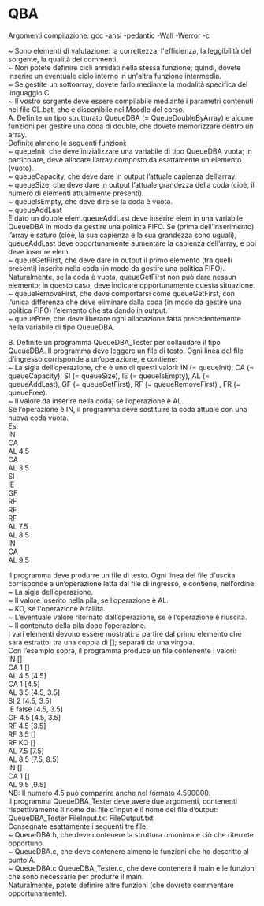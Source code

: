 # QBA

Argomenti compilazione: gcc -ansi -pedantic -Wall -Werror -c
 
~ Sono elementi di valutazione: la correttezza, l'efficienza, la leggibilità del sorgente, la qualità dei commenti.  
~ Non potete definire cicli annidati nella stessa funzione; quindi, dovete inserire un eventuale ciclo interno in un'altra funzione
intermedia.  
~ Se gestite un sottoarray, dovete farlo mediante la modalità specifica del linguaggio C.  
~ Il vostro sorgente deve essere compilabile mediante i parametri contenuti nel file CL.bat, che è disponibile nel Moodle
del corso.  
A. Definite un tipo strutturato QueueDBA (= QueueDoubleByArray) e alcune funzioni per gestire una coda di double, che
dovete memorizzare dentro un array.  
Definite almeno le seguenti funzioni:  
~ queueInit, che deve inizializzare una variabile di tipo QueueDBA vuota; in particolare, deve allocare l’array composto
da esattamente un elemento (vuoto).  
~ queueCapacity, che deve dare in output l’attuale capienza dell’array.  
~ queueSize, che deve dare in output l’attuale grandezza della coda (cioè, il numero di elementi attualmente presenti).  
~ queueIsEmpty, che deve dire se la coda è vuota.  
~ queueAddLast  
È dato un double elem.queueAddLast deve inserire elem in una variabile QueueDBA in modo da gestire una politica FIFO.
Se (prima dell’inserimento) l’array è saturo (cioè, la sua capienza e la sua grandezza sono uguali), queueAddLast deve
opportunamente aumentare la capienza dell’array, e poi deve inserire elem.  
~ queueGetFirst, che deve dare in output il primo elemento (tra quelli presenti) inserito nella coda (in modo da gestire
una politica FIFO).  
Naturalmente, se la coda è vuota, queueGetFirst non può dare nessun elemento; in questo caso, deve indicare opportunamente
questa situazione.  
~ queueRemoveFirst, che deve comportarsi come queueGetFirst, con l’unica differenza che deve eliminare dalla coda
(in modo da gestire una politica FIFO) l’elemento che sta dando in output.  
~ queueFree, che deve liberare ogni allocazione fatta precedentemente nella variabile di tipo QueueDBA.

B. Definite un programma QueueDBA_Tester per collaudare il tipo QueueDBA.
Il programma deve leggere un file di testo. Ogni linea del file d’ingresso corrisponde a un’operazione, e contiene:  
~ La sigla dell’operazione, che è uno di questi valori: IN (= queueInit), CA (= queueCapacity), SI (= queueSize),
IE (= queueIsEmpty), AL (= queueAddLast), GF (= queueGetFirst), RF (= queueRemoveFirst) , FR (= queueFree).  
~ Il valore da inserire nella coda, se l’operazione è AL.  
Se l’operazione è IN, il programma deve sostituire la coda attuale con una nuova coda vuota.  
Es:  
IN  
CA  
AL 4.5  
CA  
AL 3.5  
SI  
IE  
GF  
RF  
RF  
RF  
AL 7.5  
AL 8.5  
IN  
CA  
AL 9.5  
  
Il programma deve produrre un file di testo. Ogni linea del file d'uscita corrisponde a un’operazione letta dal file di ingresso,
e contiene, nell’ordine:  
~ La sigla dell’operazione.  
~ Il valore inserito nella pila, se l’operazione è AL.  
~ KO, se l'operazione è fallita.  
~ L’eventuale valore ritornato dall’operazione, se è l’operazione è riuscita.  
~ Il contenuto della pila dopo l’operazione.  
I vari elementi devono essere mostrati: a partire dal primo elemento che sarà estratto; tra una coppia di []; separati da
una virgola.  
Con l’esempio sopra, il programma produce un file contenente i valori:  
IN []  
CA 1 []  
AL 4.5 [4.5]  
CA 1 [4.5]  
AL 3.5 [4.5, 3.5]  
SI 2 [4.5, 3.5]  
IE false [4.5, 3.5]  
GF 4.5 [4.5, 3.5]  
RF 4.5 [3.5]  
RF 3.5 []  
RF KO []  
AL 7.5 [7.5]  
AL 8.5 [7.5, 8.5]  
IN []  
CA 1 []  
AL 9.5 [9.5]  
NB: Il numero 4.5 può comparire anche nel formato 4.500000.  
Il programma QueueDBA_Tester deve avere due argomenti, contenenti rispettivamente il nome del file d’input e il nome
del file d’output:  
QueueDBA_Tester FileInput.txt FileOutput.txt  
Consegnate esattamente i seguenti tre file:  
~ QueueDBA.h, che deve contenere la struttura omonima e ciò che riterrete opportuno.  
~ QueueDBA.c, che deve contenere almeno le funzioni che ho descritto al punto A.  
~ QueueDBA.c QueueDBA_Tester.c, che deve contenere il main e le funzioni che sono necessarie per produrre il main.  
Naturalmente, potete definire altre funzioni (che dovrete commentare opportunamente).  
